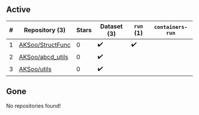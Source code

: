 ## Active
| # | Repository (3) | Stars | Dataset (3) | `run` (1) | `containers-run` |
| --- | --- | --- | --- | --- | --- |
| 1 | [AKSoo/StructFunc](https://github.com/AKSoo/StructFunc) | 0 | :heavy_check_mark: | :heavy_check_mark: |  |
| 2 | [AKSoo/abcd_utils](https://github.com/AKSoo/abcd_utils) | 0 | :heavy_check_mark: |  |  |
| 3 | [AKSoo/utils](https://github.com/AKSoo/utils) | 0 | :heavy_check_mark: |  |  |

## Gone
No repositories found!
